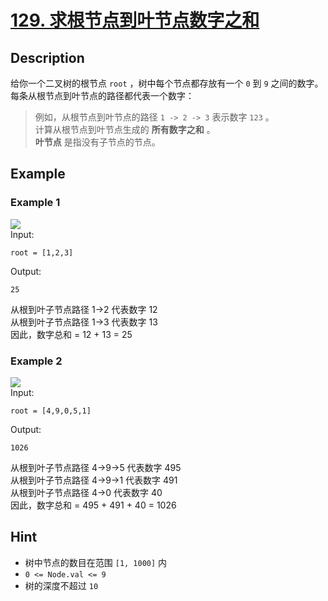 # [129. 求根节点到叶节点数字之和](https://leetcode-cn.com/problems/sum-root-to-leaf-numbers/)
## Description
给你一个二叉树的根节点 `root` ，树中每个节点都存放有一个 `0` 到 `9` 之间的数字。  
每条从根节点到叶节点的路径都代表一个数字：  
> 例如，从根节点到叶节点的路径 `1 -> 2 -> 3` 表示数字 `123` 。  
计算从根节点到叶节点生成的 **所有数字之和** 。  
**叶节点** 是指没有子节点的节点。  
## Example
### Example 1
![](https://assets.leetcode.com/uploads/2021/02/19/num1tree.jpg)  
Input:  
```
root = [1,2,3]
```
Output:
```
25
```
从根到叶子节点路径 1->2 代表数字 12  
从根到叶子节点路径 1->3 代表数字 13  
因此，数字总和 = 12 + 13 = 25  
### Example 2
![](https://assets.leetcode.com/uploads/2021/02/19/num2tree.jpg)  
Input:  
```
root = [4,9,0,5,1]
```
Output:
```
1026
```
从根到叶子节点路径 4->9->5 代表数字 495  
从根到叶子节点路径 4->9->1 代表数字 491  
从根到叶子节点路径 4->0 代表数字 40  
因此，数字总和 = 495 + 491 + 40 = 1026  
## Hint
- 树中节点的数目在范围 `[1, 1000]` 内
- `0 <= Node.val <= 9`
- 树的深度不超过 `10`

